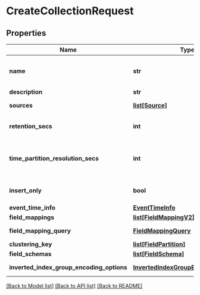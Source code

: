 # CreateCollectionRequest

## Properties
Name | Type | Description | Notes
------------ | ------------- | ------------- | -------------
**name** | **str** | unique identifier for collection, can contain alphanumeric or dash characters | 
**description** | **str** | text describing the collection | [optional] 
**sources** | [**list[Source]**](Source.md) | list of sources from which to ingest data | [optional] 
**retention_secs** | **int** | number of seconds after which data is purged, based on event time | [optional] 
**time_partition_resolution_secs** | **int** | If non-null, the collection will be time partitioned and each partition will be time_partition_resolution_secs wide. | [optional] 
**insert_only** | **bool** | If true disallows updates and deletes, but makes indexing more efficient | [optional] 
**event_time_info** | [**EventTimeInfo**](EventTimeInfo.md) | configuration for event data | [optional] 
**field_mappings** | [**list[FieldMappingV2]**](FieldMappingV2.md) | list of mappings | [optional] 
**field_mapping_query** | [**FieldMappingQuery**](FieldMappingQuery.md) | Mapping of fields for a collection | [optional] 
**clustering_key** | [**list[FieldPartition]**](FieldPartition.md) | list of clustering fields | [optional] 
**field_schemas** | [**list[FieldSchema]**](FieldSchema.md) | list of field schemas | [optional] 
**inverted_index_group_encoding_options** | [**InvertedIndexGroupEncodingOptions**](InvertedIndexGroupEncodingOptions.md) | inverted index group encoding options | [optional] 

[[Back to Model list]](../README.md#documentation-for-models) [[Back to API list]](../README.md#documentation-for-api-endpoints) [[Back to README]](../README.md)


